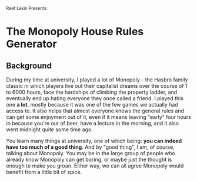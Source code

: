 <sub>Reef Lakin Presents:</sub>
# The Monopoly House Rules Generator

## Background

During my time at university, I played a lot of Monopoly - the Hasbro family classic in which players live out their capitalist dreams over the course of 1 to 6000 hours, face the hardships of climbing the property ladder, and eventually end up hating everyone they once called a friend. I played this one <b>a lot</b>, mostly because it was one of the few games we actually had access to. It also helps that almost everyone knows the general rules and can get some enjoyment out of it, even if it means leaving "early" four hours in because you're out of beer, have a lecture in the morning, and it also went midnight quite some time ago.

You learn many things at university, one of which being: <b>you can indeed have too much of a good thing</b>. And by "good thing", I am, of course, talking about Monopoly. You may be in the large group of people who already know Monopoly can get boring, or maybe just the thought is enough to make you groan. Either way, we can all agree Monopoly would benefit from a little bit of spice.